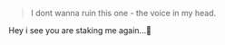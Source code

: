 > I dont wanna ruin this one - the voice in my head.

Hey i see you are staking me again...👀

<!---
weshaan/weshaan is a ✨ special ✨ repository because its `README.md` (this file) appears on your GitHub profile.
You can click the Preview link to take a look at your changes.
--->
